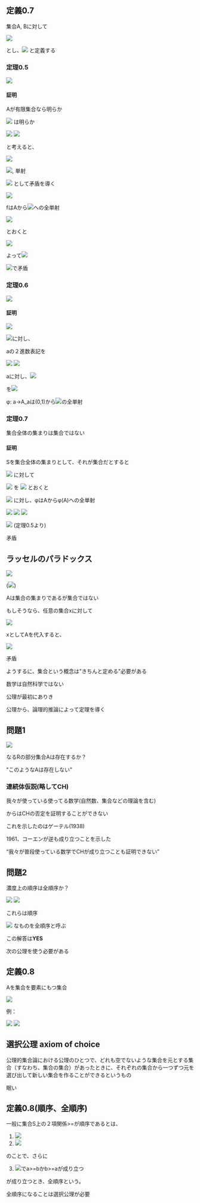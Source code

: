 ## 定義0.7

集合A, Bに対して

<img src="https://latex.codecogs.com/gif.latex?%5Cdpi%7B150%7D%20A%5EB%20%5Coverset%7Bdef%7D%7B%3D%7D%5C%7Bf%7Cf%3A%20B%5Crightarrow%20A%5C%7D">

とし、<img src="https://latex.codecogs.com/gif.latex?%5Cdpi%7B150%7D%20%7CA%7C%5E%7B%7CB%7C%7D%5Coverset%7Bdef%7D%7B%3D%7D%7CA%5EB%7C"> と定義する


### 定理0.5

<img src="https://latex.codecogs.com/gif.latex?%5Cdpi%7B150%7D%202%5E%7B%7CA%7C%7D%20%3E%20%7CA%7C">

#### 証明

Aが有限集合なら明らか

<img src="https://latex.codecogs.com/gif.latex?%5Cdpi%7B150%7D%202%5E%7B%7CA%7C%7D%20%5Cgeq%20%7CA%7C"> は明らか

<img src="https://latex.codecogs.com/gif.latex?%5Cdpi%7B150%7D%20%5Cbecause%20f%3A%20A%5Crightarrow%20%5C%7B0%2C%201%5C%7D">

<img src="https://latex.codecogs.com/gif.latex?%5Cdpi%7B150%7D%20f_a%28a%29%20%3D%20%5Cbegin%7Bcases%7D1%5C%20%28if%5C%20x%20%3D%20a%29%20%5C%5C%200%5C%20%28otherwise%29%5Cend%7Bcases%7D">

と考えると、

<img src="https://latex.codecogs.com/gif.latex?%5Cdpi%7B150%7D%20f_a%20%5Cneq%20f_b%20%5Cleftarrow%20a%20%5Cneq%20b">

<img src="https://latex.codecogs.com/gif.latex?%5Cdpi%7B150%7D%20%5CPhi%20%3A%20A%20%5Crightarrow%202%5EA">, 単射

<img src="https://latex.codecogs.com/gif.latex?%5Cdpi%7B150%7D%202%5E%7B%7CA%7C%7D%20%3D%20%7CA%7C"> として矛盾を導く

<img src="https://latex.codecogs.com/gif.latex?%5Cdpi%7B150%7D%20%5C%7B0%2C%201%5C%7D%5EA%20%3D%20%5C%7Bf%28a%29%7Ca%5Cin%20A%5C%7D">

fはAから<img src="https://latex.codecogs.com/gif.latex?%5Cdpi%7B150%7D%20%5C%7B0%2C%201%5C%7D%5EA">への全単射

<img src="https://latex.codecogs.com/gif.latex?%5Cdpi%7B150%7D%20g%28a%29%20%3D%20%5Cbegin%7Bcases%7D0%5C%20if%5C%20f%28a%29%28a%29%3D1%5C%5C1%5C%20if%5C%20f%28a%29%28a%29%3D0%5Cend%7Bcases%7D">

とおくと

<img src="https://latex.codecogs.com/gif.latex?%5Cdpi%7B150%7D%20%5Cforall%20a%20%5Cin%20A%20g%28a%29%20%5Cneq%20f%28a%29%28a%29">

よって<img src="https://latex.codecogs.com/gif.latex?%5Cdpi%7B150%7D%20g%20%5Cneq%20f%28a%29">

<img src="https://latex.codecogs.com/gif.latex?%5Cdpi%7B150%7D%20g%20%5Cin%20%5C%7B0%2C1%5C%7D%5EA%2C%20g%5Cin%20S">で矛盾

### 定理0.6

<img src="https://latex.codecogs.com/gif.latex?%5Cdpi%7B150%7D%202%5E%7B%7C%5CBbb%20N%7C%7D%20%3D%20%7C%5CBbb%20R%7C">

#### 証明

<img src="https://latex.codecogs.com/gif.latex?%5Cdpi%7B150%7D%20%7C%5CBbb%20R%7C%20%3D%20%7C%280%2C1%29%7C">

<img src="https://latex.codecogs.com/gif.latex?%5Cdpi%7B150%7D%20%280%2C1%29%5Cin%20a">に対し、

aの２進数表記を

<img src="https://latex.codecogs.com/gif.latex?%5Cdpi%7B150%7D%200.a_1a_2...">

<img src="https://latex.codecogs.com/gif.latex?%5Cdpi%7B150%7D%20a_i%20%3D%200%2C%201">

aに対し、<img src="https://latex.codecogs.com/gif.latex?%5Cdpi%7B150%7D%20A_a%20%5Cin%20%5C%7B0%2C1%5C%7D%5EN">

を<img src="https://latex.codecogs.com/gif.latex?%5Cdpi%7B150%7D%20i%20%5Cin%20A_a%20%5CLeftrightarrow%20a_i%20%3D%201">

φ: a->A_aは(0,1)から<img src="https://latex.codecogs.com/gif.latex?%5Cdpi%7B150%7D%20%5C%7B0%2C1%5C%7D%5EN">の全単射

### 定理0.7

集合全体の集まりは集合ではない

#### 証明

Sを集合全体の集まりとして、それが集合だとすると

<img src="https://latex.codecogs.com/gif.latex?%5Cdpi%7B150%7D%20a%20%5Cin%20%5C%7B0%2C1%5C%7D%5ES"> に対して

<img src="https://latex.codecogs.com/gif.latex?%5Cdpi%7B150%7D%20%5C%7B%5Cphi%5C%7D"> を <img src="https://latex.codecogs.com/gif.latex?%5Cdpi%7B150%7D%20%5Cphi%28a%29"> とおくと

<img src="https://latex.codecogs.com/gif.latex?%5Cdpi%7B150%7D%20%5C%7B0%2C1%5C%7D%5ES%3DA"> に対し、φはAからφ(A)への全単射

<img src="https://latex.codecogs.com/gif.latex?%5Cdpi%7B150%7D%20%7C%5Cphi%28A%29%7C%20%3D%20A">

<img src="https://latex.codecogs.com/gif.latex?%5Cdpi%7B150%7D%20%5Cphi%20%28A%29%5Cin%20S">


<img src="https://latex.codecogs.com/gif.latex?%5Cdpi%7B150%7D%20%7CA%7C%20%3D%202%5E%7B%7CS%7C%7D">

<img src="https://latex.codecogs.com/gif.latex?%5Cdpi%7B150%7D%20%7CA%7C%3D%7C%5Cphi%28A%29%5Cleq%20%7CS%7C%20%3C%202%5E%7B%7CS%7C%7D%20%3D%20%7CA%7C"> (定理0.5より)

矛盾

## ラッセルのパラドックス

<img src="https://latex.codecogs.com/gif.latex?%5Cdpi%7B150%7D%20%5C%7Bx%7Cx%5C%20is%5C%20Set%2C%20x%20%5Cnot%5Cin%20x%5C%7D%20%3D%20A">

(<img src="https://latex.codecogs.com/gif.latex?%5Cdpi%7B150%7D%20%5CBbb%20N%20%5Cnot%5Cin%20%5CBbb%20N">)

Aは集合の集まりであるが集合ではない

もしそうなら、任意の集合xに対して

<img src="https://latex.codecogs.com/gif.latex?%5Cdpi%7B150%7D%20x%5Cin%20A%20%5CLeftrightarrow%20x%20%5Cnot%5Cin%20x">

xとしてAを代入すると、

<img src="https://latex.codecogs.com/gif.latex?%5Cdpi%7B150%7D%20A%5Cin%20A%20%5CLeftrightarrow%20A%5Cnot%5Cin%20A">

矛盾

ようするに、集合という概念は"きちんと定める"必要がある

数学は自然科学ではない

公理が最初にありき

公理から、論理的推論によって定理を導く

## 問題1

<img src="https://latex.codecogs.com/gif.latex?%5Cdpi%7B150%7D%20%7C%5CBbb%20R%7C%20%3E%20%7CA%7C%20%3E%20%7C%5CBbb%20N%7C">

なるRの部分集合Aは存在するか？

"このようなAは存在しない"

### 連続体仮説(略してCH)

我々が使っている使ってる数学(自然数、集合などの理論を含む)

からはCHの否定を証明することができない

これを示したのはゲーテル(1938)

1961、コーエンが逆も成り立つことを示した

“我々が普段使っている数学でCHが成り立つことも証明できない”


## 問題2

濃度上の順序は全順序か？

<img src="https://latex.codecogs.com/gif.latex?%5Cdpi%7B150%7D%20%7CA%7C%20%5Cgeq%20%7CB%7C%5C%20and%5C%20%7CB%7C%20%5Cgeq%20%7CC%7C%20%5CRightarrow%20%7CA%7C%20%5Cgeq%20%7CC%7C">

<img src="https://latex.codecogs.com/gif.latex?%5Cdpi%7B150%7D%20%7CA%7C%20%5Cgeq%20%7CB%7C%5C%20and%5C%20%7CB%7C%20%5Cgeq%20%7CA%7C%20%5CRightarrow%20%7CA%7C%20%3D%20%7CB%7C">

これらは順序

<img src="https://latex.codecogs.com/gif.latex?%5Cdpi%7B150%7D%20%7CA%7C%5Cneq%7CB%7C"> なものを全順序と呼ぶ


この解答は**YES**

次の公理を使う必要がある

## 定義0.8

Aを集合を要素にもつ集合

<img src="https://latex.codecogs.com/gif.latex?%5Cdpi%7B150%7D%20%5Ccup%20A%20%3D%20%5C%7Ba%7C%5Cexists%20b%20%5Cin%20A%2C%20a%20%5Cleq%20B%5C%7D">

例：

<img src="https://latex.codecogs.com/gif.latex?%5Cdpi%7B150%7D%20A%20%3D%20%5C%7B%5C%7B1%2C2%5C%7D%2C%20%5C%7B1%2C3%5C%7D%5C%7D">

<img src="https://latex.codecogs.com/gif.latex?%5Cdpi%7B150%7D%20%5Ccup%20A%20%3D%20%5C%7B1%2C2%2C3%5C%7D">


## 選択公理 axiom of choice

公理的集合論における公理のひとつで、どれも空でないような集合を元とする集合（すなわち、集合の集合）があったときに、それぞれの集合から一つずつ元を選び出して新しい集合を作ることができるというもの

眠い

## 定義0.8(順序、全順序)

一般に集合S上の２項関係>=が順序であるとは、

1. <img src="https://latex.codecogs.com/gif.latex?%5Cdpi%7B150%7D%20%5Cforall%20a%2C%20b%2C%20c%20%5Cin%20S%2C%20a%5Cgeq%20b%2C%20%5Cgeq%20b%20%5Cgeq%20c%20%5CRightarrow%20a%5Cgeq%20c">

2. <img src="https://latex.codecogs.com/gif.latex?%5Cdpi%7B150%7D%20%5Cforall%20a%20%5Cin%20S%2C%20a%5Cgeq%20a">

のことで、さらに

3. <img src="https://latex.codecogs.com/gif.latex?%5Cdpi%7B150%7D%20%5Cforall%20a%2C%20b%20%5Cin%20S">でa>=bかb>=aが成り立つ

が成り立つとき、全順序という。


全順序になることは選択公理が必要
